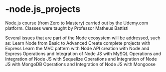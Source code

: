 # -node.js_projects
Node.js course (from Zero to Mastery) carried out by the Udemy.com platform. Classes were taught by Professor Matheus Battisti

Several issues that are part of the Node ecosystem will be addressed, such as:
Learn Node from Basic to Advanced
Create complete projects with Express
Learn the MVC pattern with Node
API creation with Node and Express
Operations and Integration of Node JS with MySQL
Operations and Integration of Node JS with Sequelize
Operations and Integration of Node JS with MongoDB
Operations and Integration of Node JS with Mongoose
